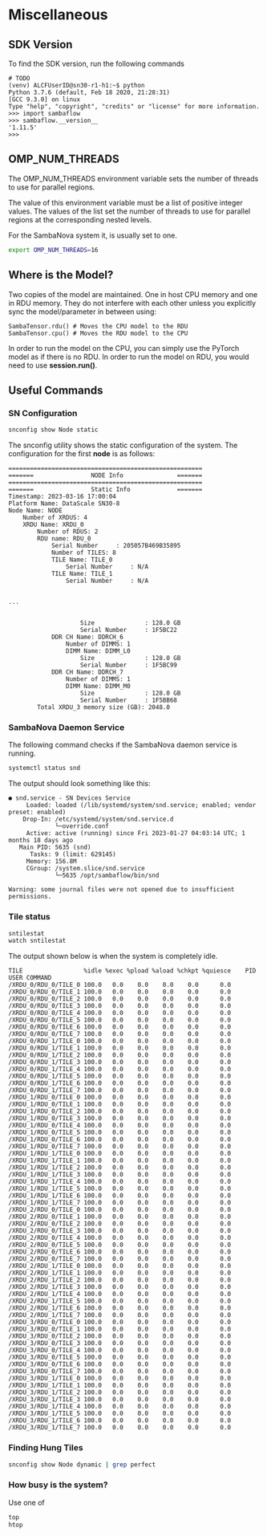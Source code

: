 # Miscellaneous

## SDK Version

To find the SDK version, run the following commands

```console
# TODO
(venv) ALCFUserID@sn30-r1-h1:~$ python
Python 3.7.6 (default, Feb 18 2020, 21:28:31)
[GCC 9.3.0] on linux
Type "help", "copyright", "credits" or "license" for more information.
>>> import sambaflow
>>> sambaflow.__version__
'1.11.5'
>>>
```

## OMP_NUM_THREADS

The OMP_NUM_THREADS environment variable sets the number of threads to use for parallel regions.

The value of this environment variable must be a list of positive integer values. The values of the list set the number of threads to use for parallel regions at the corresponding nested levels.

For the SambaNova system it, is usually set to one.

```bash
export OMP_NUM_THREADS=16
```

## Where is the Model?

Two copies of the model are maintained.  One in host CPU memory and one in RDU
memory. They do not interfere with each other unless you explicitly sync
the model/parameter in between using:

```text
SambaTensor.rdu() # Moves the CPU model to the RDU
SambaTensor.cpu() # Moves the RDU model to the CPU
```

In order to run the model on the CPU, you can simply use the PyTorch model
as if there is no RDU.
In order to run the model on RDU, you would need to use **session.run()**.

## Useful Commands

### SN Configuration

```bash
snconfig show Node static
```

The snconfig utility shows the static configuration of the system. The configuration for the first **node** is as follows:

```text
======================================================
=======                NODE Info               =======
======================================================
=======                Static Info             =======
Timestamp: 2023-03-16 17:00:04
Platform Name: DataScale SN30-8
Node Name: NODE
    Number of XRDUS: 4
    XRDU Name: XRDU_0
        Number of RDUS: 2
        RDU name: RDU_0
            Serial Number     : 205057B469B35895
            Number of TILES: 8
            TILE Name: TILE_0
                Serial Number     : N/A
            TILE Name: TILE_1
                Serial Number     : N/A


...


                    Size              : 128.0 GB
                    Serial Number     : 1F5BC22
            DDR CH Name: DDRCH_6
                Number of DIMMS: 1
                DIMM Name: DIMM_L0
                    Size              : 128.0 GB
                    Serial Number     : 1F5BC99
            DDR CH Name: DDRCH_7
                Number of DIMMS: 1
                DIMM Name: DIMM_M0
                    Size              : 128.0 GB
                    Serial Number     : 1F5BB68
        Total XRDU_3 memory size (GB): 2048.0
```

### SambaNova Daemon Service

The following command checks if the SambaNova daemon service is running.

```bash
systemctl status snd
```

The output should look something like this:

```text
● snd.service - SN Devices Service
     Loaded: loaded (/lib/systemd/system/snd.service; enabled; vendor preset: enabled)
    Drop-In: /etc/systemd/system/snd.service.d
             └─override.conf
     Active: active (running) since Fri 2023-01-27 04:03:14 UTC; 1 months 18 days ago
   Main PID: 5635 (snd)
      Tasks: 9 (limit: 629145)
     Memory: 156.8M
     CGroup: /system.slice/snd.service
             └─5635 /opt/sambaflow/bin/snd

Warning: some journal files were not opened due to insufficient permissions.
```

### Tile status

```bash
sntilestat
watch sntilestat
```

The output shown below is when the system is completely idle.

```text
TILE                 %idle %exec %pload %aload %chkpt %quiesce    PID     USER COMMAND
/XRDU_0/RDU_0/TILE_0 100.0   0.0    0.0    0.0    0.0      0.0
/XRDU_0/RDU_0/TILE_1 100.0   0.0    0.0    0.0    0.0      0.0
/XRDU_0/RDU_0/TILE_2 100.0   0.0    0.0    0.0    0.0      0.0
/XRDU_0/RDU_0/TILE_3 100.0   0.0    0.0    0.0    0.0      0.0
/XRDU_0/RDU_0/TILE_4 100.0   0.0    0.0    0.0    0.0      0.0
/XRDU_0/RDU_0/TILE_5 100.0   0.0    0.0    0.0    0.0      0.0
/XRDU_0/RDU_0/TILE_6 100.0   0.0    0.0    0.0    0.0      0.0
/XRDU_0/RDU_0/TILE_7 100.0   0.0    0.0    0.0    0.0      0.0
/XRDU_0/RDU_1/TILE_0 100.0   0.0    0.0    0.0    0.0      0.0
/XRDU_0/RDU_1/TILE_1 100.0   0.0    0.0    0.0    0.0      0.0
/XRDU_0/RDU_1/TILE_2 100.0   0.0    0.0    0.0    0.0      0.0
/XRDU_0/RDU_1/TILE_3 100.0   0.0    0.0    0.0    0.0      0.0
/XRDU_0/RDU_1/TILE_4 100.0   0.0    0.0    0.0    0.0      0.0
/XRDU_0/RDU_1/TILE_5 100.0   0.0    0.0    0.0    0.0      0.0
/XRDU_0/RDU_1/TILE_6 100.0   0.0    0.0    0.0    0.0      0.0
/XRDU_0/RDU_1/TILE_7 100.0   0.0    0.0    0.0    0.0      0.0
/XRDU_1/RDU_0/TILE_0 100.0   0.0    0.0    0.0    0.0      0.0
/XRDU_1/RDU_0/TILE_1 100.0   0.0    0.0    0.0    0.0      0.0
/XRDU_1/RDU_0/TILE_2 100.0   0.0    0.0    0.0    0.0      0.0
/XRDU_1/RDU_0/TILE_3 100.0   0.0    0.0    0.0    0.0      0.0
/XRDU_1/RDU_0/TILE_4 100.0   0.0    0.0    0.0    0.0      0.0
/XRDU_1/RDU_0/TILE_5 100.0   0.0    0.0    0.0    0.0      0.0
/XRDU_1/RDU_0/TILE_6 100.0   0.0    0.0    0.0    0.0      0.0
/XRDU_1/RDU_0/TILE_7 100.0   0.0    0.0    0.0    0.0      0.0
/XRDU_1/RDU_1/TILE_0 100.0   0.0    0.0    0.0    0.0      0.0
/XRDU_1/RDU_1/TILE_1 100.0   0.0    0.0    0.0    0.0      0.0
/XRDU_1/RDU_1/TILE_2 100.0   0.0    0.0    0.0    0.0      0.0
/XRDU_1/RDU_1/TILE_3 100.0   0.0    0.0    0.0    0.0      0.0
/XRDU_1/RDU_1/TILE_4 100.0   0.0    0.0    0.0    0.0      0.0
/XRDU_1/RDU_1/TILE_5 100.0   0.0    0.0    0.0    0.0      0.0
/XRDU_1/RDU_1/TILE_6 100.0   0.0    0.0    0.0    0.0      0.0
/XRDU_1/RDU_1/TILE_7 100.0   0.0    0.0    0.0    0.0      0.0
/XRDU_2/RDU_0/TILE_0 100.0   0.0    0.0    0.0    0.0      0.0
/XRDU_2/RDU_0/TILE_1 100.0   0.0    0.0    0.0    0.0      0.0
/XRDU_2/RDU_0/TILE_2 100.0   0.0    0.0    0.0    0.0      0.0
/XRDU_2/RDU_0/TILE_3 100.0   0.0    0.0    0.0    0.0      0.0
/XRDU_2/RDU_0/TILE_4 100.0   0.0    0.0    0.0    0.0      0.0
/XRDU_2/RDU_0/TILE_5 100.0   0.0    0.0    0.0    0.0      0.0
/XRDU_2/RDU_0/TILE_6 100.0   0.0    0.0    0.0    0.0      0.0
/XRDU_2/RDU_0/TILE_7 100.0   0.0    0.0    0.0    0.0      0.0
/XRDU_2/RDU_1/TILE_0 100.0   0.0    0.0    0.0    0.0      0.0
/XRDU_2/RDU_1/TILE_1 100.0   0.0    0.0    0.0    0.0      0.0
/XRDU_2/RDU_1/TILE_2 100.0   0.0    0.0    0.0    0.0      0.0
/XRDU_2/RDU_1/TILE_3 100.0   0.0    0.0    0.0    0.0      0.0
/XRDU_2/RDU_1/TILE_4 100.0   0.0    0.0    0.0    0.0      0.0
/XRDU_2/RDU_1/TILE_5 100.0   0.0    0.0    0.0    0.0      0.0
/XRDU_2/RDU_1/TILE_6 100.0   0.0    0.0    0.0    0.0      0.0
/XRDU_2/RDU_1/TILE_7 100.0   0.0    0.0    0.0    0.0      0.0
/XRDU_3/RDU_0/TILE_0 100.0   0.0    0.0    0.0    0.0      0.0
/XRDU_3/RDU_0/TILE_1 100.0   0.0    0.0    0.0    0.0      0.0
/XRDU_3/RDU_0/TILE_2 100.0   0.0    0.0    0.0    0.0      0.0
/XRDU_3/RDU_0/TILE_3 100.0   0.0    0.0    0.0    0.0      0.0
/XRDU_3/RDU_0/TILE_4 100.0   0.0    0.0    0.0    0.0      0.0
/XRDU_3/RDU_0/TILE_5 100.0   0.0    0.0    0.0    0.0      0.0
/XRDU_3/RDU_0/TILE_6 100.0   0.0    0.0    0.0    0.0      0.0
/XRDU_3/RDU_0/TILE_7 100.0   0.0    0.0    0.0    0.0      0.0
/XRDU_3/RDU_1/TILE_0 100.0   0.0    0.0    0.0    0.0      0.0
/XRDU_3/RDU_1/TILE_1 100.0   0.0    0.0    0.0    0.0      0.0
/XRDU_3/RDU_1/TILE_2 100.0   0.0    0.0    0.0    0.0      0.0
/XRDU_3/RDU_1/TILE_3 100.0   0.0    0.0    0.0    0.0      0.0
/XRDU_3/RDU_1/TILE_4 100.0   0.0    0.0    0.0    0.0      0.0
/XRDU_3/RDU_1/TILE_5 100.0   0.0    0.0    0.0    0.0      0.0
/XRDU_3/RDU_1/TILE_6 100.0   0.0    0.0    0.0    0.0      0.0
/XRDU_3/RDU_1/TILE_7 100.0   0.0    0.0    0.0    0.0      0.0
```

### Finding Hung Tiles

```bash
snconfig show Node dynamic | grep perfect
```

### How busy is the system?

Use one of

```bash
top
htop
```
